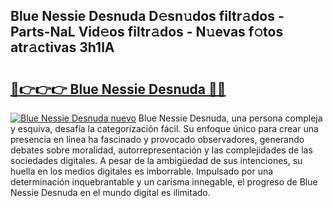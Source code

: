 ## Blue Nessie Desnuda D𝚎sn𝚞dos filtr𝚊dos - Parts-NaL Vid𝚎os filtr𝚊dos - N𝚞evas f𝚘tos atr𝚊ctivas 3h1lA

# <h2><a href="http://mb3884.tromn.icu/?c=Blue+Nessie+Desnuda">🔗👉👉👉 Blue Nessie Desnuda 🔗🔗</a></h2>

[![Blue Nessie Desnuda nuevo](https://i.imgur.com/pEAQMta.gif)](http://mb3884.tromn.icu/?c=Blue+Nessie+Desnuda)
Blue Nessie Desnuda, una persona compleja y esquiva, desafía la categorización fácil. Su enfoque único para crear una presencia en línea ha fascinado y provocado observadores, generando debates sobre moralidad, autorrepresentación y las complejidades de las sociedades digitales. A pesar de la ambigüedad de sus intenciones, su huella en los medios digitales es imborrable. Impulsado por una determinación inquebrantable y un carisma innegable, el progreso de Blue Nessie Desnuda en el mundo digital es ilimitado.
